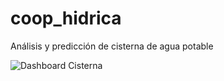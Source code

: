 # coop_hidrica
Análisis y predicción de cisterna de agua potable

![Dashboard Cisterna](https://digiplexbs.com/tutoriales/dashboard_1.png)
